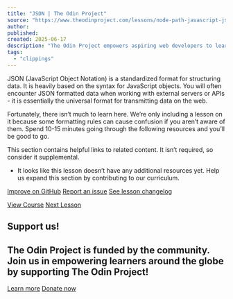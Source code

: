 ```yaml
---
title: "JSON | The Odin Project"
source: "https://www.theodinproject.com/lessons/node-path-javascript-json"
author:
published:
created: 2025-06-17
description: "The Odin Project empowers aspiring web developers to learn together for free"
tags:
  - "clippings"
---
```

JSON (JavaScript Object Notation) is a standardized format for structuring data. It is heavily based on the syntax for JavaScript objects. You will often encounter JSON formatted data when working with external servers or APIs - it is essentially the universal format for transmitting data on the web.

Fortunately, there isn’t much to learn here. We’re only including a lesson on it because some formatting rules can cause confusion if you aren’t aware of them. Spend 10-15 minutes going through the following resources and you’ll be good to go.

This section contains helpful links to related content. It isn’t required, so consider it supplemental.

- It looks like this lesson doesn’t have any additional resources yet. Help us expand this section by contributing to our curriculum.

[Improve on GitHub](https://github.com/TheOdinProject/curriculum/edit/main/javascript/organizing_your_javascript_code/json.md) [Report an issue](https://github.com/TheOdinProject/curriculum/issues/new?labels=Status%3A+Needs+Triage&lesson-link=https%3A%2F%2Fwww.theodinproject.com%2Flessons%2Fnode-path-javascript-json&template=suggestion.yaml&title=JSON%3A+%3CShort+description+of+your+suggestion%3E) [See lesson changelog](https://github.com/TheOdinProject/curriculum/commits/main/javascript/organizing_your_javascript_code/json.md)

[View Course](https://www.theodinproject.com/paths/full-stack-javascript/courses/javascript) [Next Lesson](https://www.theodinproject.com/lessons/node-path-javascript-oop-principles)

## Support us!

## The Odin Project is funded by the community. Join us in empowering learners around the globe by supporting The Odin Project!

[Learn more](https://www.theodinproject.com/support_us) [Donate now](https://opencollective.com/theodinproject/donate?amount=5)